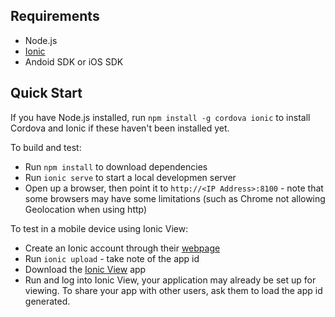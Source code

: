 Requirements
------------

* Node.js
* [Ionic](https://ionicframework.com/)
* Andoid SDK or iOS SDK

Quick Start
-----------

If you have Node.js installed, run `npm install -g cordova ionic` to install Cordova and Ionic if these haven't been installed yet.

To build and test:

* Run `npm install` to download dependencies
* Run `ionic serve` to start a local developmen server
* Open up a browser, then point it to `http://<IP Address>:8100` - note that some browsers may have some limitations (such as Chrome not allowing Geolocation when using http)

To test in a mobile device using Ionic View:

* Create an Ionic account through their [webpage](https://ionicframework.com/)
* Run `ionic upload` - take note of the app id
* Download the [Ionic View](http://view.ionic.io/) app
* Run and log into Ionic View, your application may already be set up for viewing. To share your app with other users, ask them to load the app id generated.
